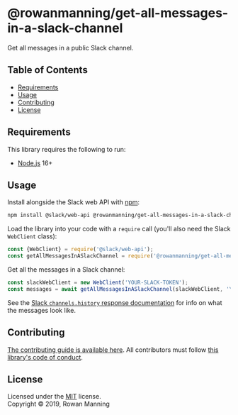 
# @rowanmanning/get-all-messages-in-a-slack-channel

Get all messages in a public Slack channel.


## Table of Contents

  * [Requirements](#requirements)
  * [Usage](#usage)
  * [Contributing](#contributing)
  * [License](#license)


## Requirements

This library requires the following to run:

  * [Node.js](https://nodejs.org/) 16+


## Usage

Install alongside the Slack web API with [npm](https://www.npmjs.com/):

```sh
npm install @slack/web-api @rowanmanning/get-all-messages-in-a-slack-channel
```

Load the library into your code with a `require` call (you'll also need the Slack `WebClient` class):

```js
const {WebClient} = require('@slack/web-api');
const getAllMessagesInASlackChannel = require('@rowanmanning/get-all-messages-in-a-slack-channel');
```

Get all the messages in a Slack channel:

```js
const slackWebClient = new WebClient('YOUR-SLACK-TOKEN');
const messages = await getAllMessagesInASlackChannel(slackWebClient, 'YOUR-CHANNEL-ID');
```

See the [Slack `channels.history` response documentation](https://api.slack.com/methods/channels.history#response) for info on what the messages look like.


## Contributing

[The contributing guide is available here](docs/contributing.md). All contributors must follow [this library's code of conduct](docs/code_of_conduct.md).


## License

Licensed under the [MIT](LICENSE) license.<br/>
Copyright &copy; 2019, Rowan Manning
